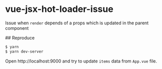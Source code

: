 # vue-jsx-hot-loader-issue
Issue when `render` depends of a props which is updated in the parent component

## Reproduce

```bash
$ yarn
$ yarn dev-server
```

Open http://localhost:9000 and try to update `items` data from `App.vue` file.
